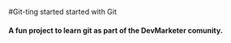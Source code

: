 #Git-ting started started with Git
#### A fun project to learn git as part of the **DevMarketer** comunity.